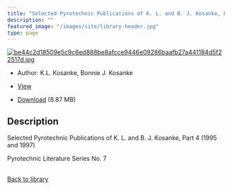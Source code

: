 ```yaml
---
title: "Selected Pyrotechnic Publications of K. L. and B. J. Kosanke, Part 4 (1995 and 1997)"
description: ""
featured_image: "/images/site/library-header.jpg"
type: page
---
```


<a href="https://drive.google.com/uc?export=view&id=18f5BiEePOpb6E_CtY6jrqLwPokZkh-2Y" target="_blank">![be44c2d18509e5c9c6ed888be8afcce9446e09286baafb27a441184d5f22517d.jpg](https://drive.google.com/uc?export=view&id=1ZwQtN15mYm4b7piR_bEjDb_oju9nWPaM)</a>
* Author: K.L. Kosanke, Bonnie J. Kosanke
* <a href="https://drive.google.com/uc?export=view&id=18f5BiEePOpb6E_CtY6jrqLwPokZkh-2Y" target="_blank">View</a>

* [Download](https://drive.google.com/uc?export=download&id=18f5BiEePOpb6E_CtY6jrqLwPokZkh-2Y) (8.87 MB)

## Description<div>
<p>Selected Pyrotechnic Publications of K. L. and B. J. Kosanke, Part 4 (1995 and 1997)</p>
<p>Pyrotechnic Literature Series No. 7</p></div>

<br />[Back to library](/library/)

